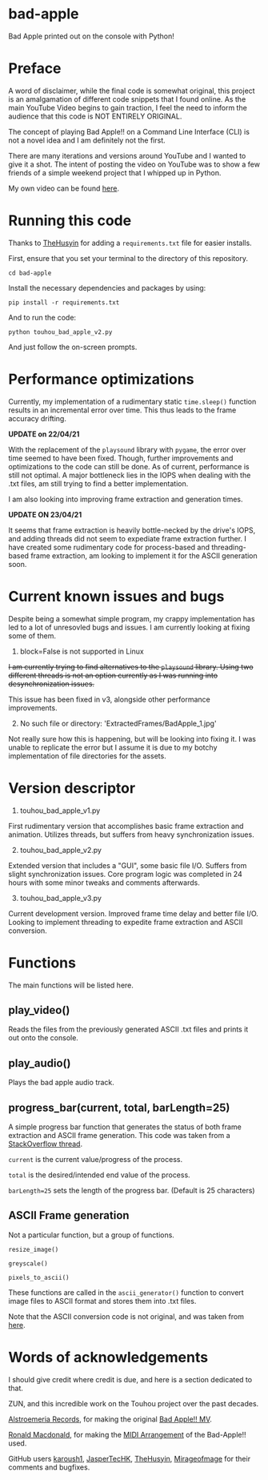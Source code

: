 # bad-apple
 Bad Apple printed out on the console with Python!

# Preface
A word of disclaimer, while the final code is somewhat original, this project is an amalgamation of different code snippets that I found online. As the main YouTube Video begins to gain traction, I feel the need to inform the audience that this code is NOT ENTIRELY ORIGINAL. 

The concept of playing Bad Apple!! on a Command Line Interface (CLI) is not a novel idea and I am definitely not the first. 

There are many iterations and versions around YouTube and I wanted to give it a shot. The intent of posting the video on YouTube was to show a few friends of a simple weekend project that I whipped up in Python. 

My own video can be found [here](https://www.youtube.com/watch?v=AZfrXrk3ZHc).

# Running this code
Thanks to [TheHusyin](https://github.com/TheHusyin) for adding a `requirements.txt` file for easier installs.

First, ensure that you set your terminal to the directory of this repository. 

`cd bad-apple`

Install the necessary dependencies and packages by using:

`pip install -r requirements.txt`

And to run the code:

`python touhou_bad_apple_v2.py`

And just follow the on-screen prompts. 

# Performance optimizations
Currently, my implementation of a rudimentary static `time.sleep()` function results in an incremental error over time. 
This thus leads to the frame accuracy drifting. 

**UPDATE on 22/04/21** 

With the replacement of the `playsound` library with `pygame`, the error over time seemed to have been fixed. Though, 
further improvements and optimizations to the code can still be done. As of current, performance is still not optimal.
A major bottleneck lies in the IOPS when dealing with the .txt files, am still trying to find a better implementation. 

I am also looking into improving frame extraction and generation times.

**UPDATE ON 23/04/21**

It seems that frame extraction is heavily bottle-necked by the drive's IOPS, and adding threads did not seem to expediate
frame extraction further. I have created some rudimentary code for process-based and threading-based frame extraction,
am looking to implement it for the ASCII generation soon. 

# Current known issues and bugs
Despite being a somewhat simple program, my crappy implementation has led to a lot of unresovled bugs and issues. I am currently
looking at fixing some of them. 

1) block=False is not supported in Linux

~~I am currently trying to find alternatives to the `playsound` library. Using two different threads is not an option currently as
I was running into desynchronization issues.~~

This issue has been fixed in v3, alongside other performance improvements. 

2) No such file or directory: 'ExtractedFrames/BadApple_1.jpg'

Not really sure how this is happening, but will be looking into fixing it. I was unable to replicate the error but I assume it is 
due to my botchy implementation of file directories for the assets. 

# Version descriptor
1) touhou_bad_apple_v1.py

First rudimentary version that accomplishes basic frame extraction and animation. Utilizes threads, but suffers from heavy
synchronization issues.

2) touhou_bad_apple_v2.py

Extended version that includes a "GUI", some basic file I/O. Suffers from slight synchronization issues. Core program 
logic was completed in 24 hours with some minor tweaks and comments afterwards. 

3) touhou_bad_apple_v3.py

Current development version. Improved frame time delay and better file I/O. Looking to implement threading to expedite
frame extraction and ASCII conversion. 


# Functions
The main functions will be listed here. 

## play_video()
Reads the files from the previously generated ASCII .txt files and prints it out onto the console. 

## play_audio()
Plays the bad apple audio track. 

## progress_bar(current, total, barLength=25)
A simple progress bar function that generates the status of both frame extraction and ASCII frame generation. 
This code was taken from a [StackOverflow thread](https://stackoverflow.com/questions/6169217/replace-console-output-in-python).

`current` is the current value/progress of the process. 

`total` is the desired/intended end value of the process.

`barLength=25` sets the length of the progress bar. (Default is 25 characters)

## ASCII Frame generation
Not a particular function, but a group of functions.

```
resize_image()

greyscale()

pixels_to_ascii()
```
These functions are called in the `ascii_generator()` function to convert image files to ASCII format and stores them into .txt files. 

Note that the ASCII conversion code is not original, and was taken from 
[here](https://github.com/kiteco/python-youtube-code/blob/master/ascii/ascii_convert.py).

# Words of acknowledgements
I should give credit where credit is due, and here is a section dedicated to that. 

ZUN, and this incredible work on the Touhou project over the past decades.

[Alstroemeria Records](https://www.youtube.com/channel/UCQ2uGVzfIbcqvZvrS0BVucw), 
for making the original [Bad Apple!! MV](https://www.youtube.com/watch?v=i41KoE0iMYU). 

[Ronald Macdonald](https://www.youtube.com/channel/UC3UIoTx99V9MQIkTh8ocUnQ), for making the 
[MIDI Arrangement](https://www.youtube.com/watch?v=ANRzDT1pU8c) of the Bad-Apple!! used.

GitHub users [karoush1](https://github.com/karoush1), [JasperTecHK](https://github.com/JasperTecHK), 
[TheHusyin](https://github.com/TheHusyin),  [Mirageofmage](https://github.com/Mirageofmage) for their
comments and bugfixes. 
 

 

